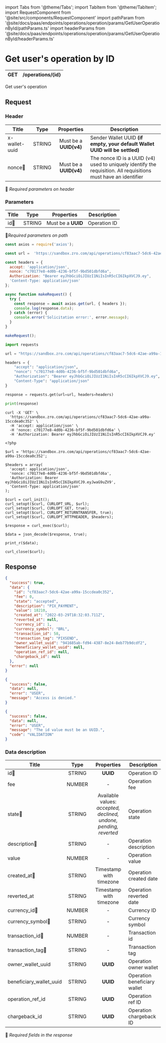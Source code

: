 import Tabs from '@theme/Tabs';
import TabItem from '@theme/TabItem';
import RequestComponent from '@site/src/components/RequestComponent'
import pathParam from '@site/docs/paas/endpoints/operations/operation/params/GetUserOperationById/pathParams.ts'
import headerParams from '@site/docs/paas/endpoints/operations/operation/params/GetUserOperationById/headerParams.ts'

# Get user's operation by ID

| GET       | /operations/\{id\}|
| --------- | ----------------|

Get user's operation


## Request 

<RequestComponent headerParams={headerParams} pathParam={pathParam} endpoint="/operations/" method="get">

### Header

| Title                      | Type       | Properties                       | Description |
| ---------------------------| :---------:|:-------------------------------: |----------------------------------------------------------------------------------------------------------------|
| x-wallet-uuid              | STRING     | Must be a **UUID(v4)**           | Sender Wallet UUID **(if empty, your default Wallet UUID will be settled)**                                    |
| nonce:small_orange_diamond:| STRING     | Must be a **UUID(v4)**           | The nonce ID is a UUID (v4) used to uniquely identify the requisition. All requisitions must have an identifier|
:small_orange_diamond: *Required parameters on header*

### Parameters

| Title                    | Type       | Properties                      |Description   |
| -------------------------| :---------:|:-------------------------------:| -------------|
| id:small_orange_diamond: | STRING     | Must be a **UUID**              | Operation ID |
:small_orange_diamond:*Required parameters on path*

<Tabs>
<TabItem value="js" label="NodeJS">

```js title=Axios
const axios = require('axios');

const url =  'https://sandbox.zro.com/api/operations/cf83aac7-5dc6-42ae-a99a-15ccdea0c352';

const headers = {
  accept: 'application/json',
  nonce: "c70177e8-4d0b-4236-bf5f-9bd501dbfd6a",
  Authorization: "Bearer eyJhbGciOiJIUzI1NiIsInR5cCI6IkpXVCJ9.ey",
  'Content-Type: application/json'
};

async function makeRequest() {
  try {
    const response = await axios.get(url, { headers });
    console.log(response.data);
  } catch (error) {
    console.error('Solicitation error:', error.message);
  }
}

makeRequest();
```
</TabItem>
<TabItem value="py" label="Python">

```python title=Requests
import requests

url = "https://sandbox.zro.com/api/operations/cf83aac7-5dc6-42ae-a99a-15ccdea0c352"

headers = {
    "accept": "application/json",
    "nonce": "c70177e8-4d0b-4236-bf5f-9bd501dbfd6a",
    "Authorization": "Bearer eyJhbGciOiJIUzI1NiIsInR5cCI6IkpXVCJ9.ey",
    "Content-Type": "application/json"
}

response = requests.get(url=url, headers=headers)

print(response)
```
</TabItem>
<TabItem value="shell" label="Shell">

```shell title=CURL
curl -X 'GET' \
  'https://sandbox.zro.com/api/operations/cf83aac7-5dc6-42ae-a99a-15ccdea0c352' \
  -H 'accept: application/json' \
  -H 'nonce: c70177e8-4d0b-4236-bf5f-9bd501dbfd6a' \
  -H 'Authorization: Bearer eyJhbGciOiJIUzI1NiIsInR5cCI6IkpXVCJ9.ey'
```
</TabItem>
<TabItem value="php" label="PHP">

```shell title=CURL
<?php

$url = 'https://sandbox.zro.com/api/operations/cf83aac7-5dc6-42ae-a99a-15ccdea0c352';

$headers = array(
  'accept: application/json',
  'nonce: c70177e8-4d0b-4236-bf5f-9bd501dbfd6a',
  'Authorization: Bearer eyJhbGciOiJIUzI1NiIsInR5cCI6IkpXVCJ9.eyJwaG9uZV9',
  'Content-Type: application/json'
);

$curl = curl_init();
curl_setopt($curl, CURLOPT_URL, $url);
curl_setopt($curl, CURLOPT_GET, true);
curl_setopt($curl, CURLOPT_RETURNTRANSFER, true);
curl_setopt($curl, CURLOPT_HTTPHEADER, $headers);

$response = curl_exec($curl);

$data = json_decode($response, true);

print_r($data);

curl_close($curl);
```
</TabItem>
</Tabs>

## Response


<Tabs>
<TabItem value="200" label="200">

```json  title=/operations/\{id\}
{
  "success": true,
  "data": {
    "id": "cf83aac7-5dc6-42ae-a99a-15ccdea0c352",
    "fee": 0,
    "state": "accepted",
    "description": "PIX_PAYMENT",
    "value": 18210,
    "created_at": "2022-03-29T18:32:03.711Z",
    "reverted_at": null,
    "currency_id": 1,
    "currency_symbol": "BRL",
    "transaction_id": 58,
    "transaction_tag": "PIXSEND",
    "owner_wallet_uuid": "941685ab-fd94-4387-8e24-8eb77b9dcdf2",
    "beneficiary_wallet_uuid": null,
    "operation_ref_id": null,
    "chargeback_id": null
  },
  "error": null
}
```
</TabItem>
<TabItem value="401" label="401">

```json  title=/operations/\{id\}
{
  "success": false,
  "data": null,
  "error": "USER",
  "message": "Access is denied."
}
```
</TabItem>
<TabItem value="422" label="422">

```json  title=/operations/\{id\}
{
  "success": false,
  "data": null,
  "error": "USER",
  "message": "The id value must be an UUID.",
  "code": "VALIDATION"
}
```
</TabItem>

</Tabs>

### Data description

| Title                                | Type       |Properties                                                              | Description                 |
| -----------------------------------  |:----------:|:----------------------------------------------------------------------:|-----------------------------|
| id:small_orange_diamond:             | STRING     |**UUID**                                                                | Operation ID                |
| fee                                  | NUMBER     |-                                                                       | Operation fee               |
| state:small_orange_diamond:          | STRING     |Available values:<br/> *accepted, declined, undone, pending, reverted*  | Operation state             |
| description:small_orange_diamond:    | STRING     |-                                                                       | Operation description       |
| value                                | NUMBER     |-                                                                       | Operation value             |
| created_at:small_orange_diamond:     | STRING     |Timestamp with timezone                                                 | Operation created date      |
| reverted_at                          | STRING     |Timestamp with timezone                                                 | Operation reverted date     |
| currency_id:small_orange_diamond:    | NUMBER     |-                                                                       | Currency ID                 |
| currency_symbol:small_orange_diamond:| STRING     |-                                                                       | Currency symbol             |
| transaction_id:small_orange_diamond: | NUMBER     |-                                                                       | Transaction id              |
| transaction_tag:small_orange_diamond:| STRING     |-                                                                       | Transaction tag             |
| owner_wallet_uuid                    | STRING     |**UUID**                                                                | Operation owner wallet      |
| beneficiary_wallet_uuid              | STRING     |**UUID**                                                                | Operation beneficiary wallet|
| operation_ref_id	                   | STRING     |**UUID**                                                                | Operation ref ID            |
| chargeback_id 	                   | STRING     |**UUID**                                                                | Operation chargeback ID     |

:small_orange_diamond: *Required fields in the response*
</RequestComponent>
